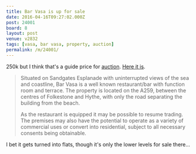 ```yaml
---
title: Bar Vasa is up for sale
date: 2016-04-16T09:27:02.000Z
post: 24001
board: 8
layout: post
venue: v2832
tags: [vasa, bar vasa, property, auction]
permalink: /m/24001/
---
```

250k but I think that's a guide price for <a href="/wiki/auction">auction</a>. <a href="http://www.rightmove.co.uk/commercial-property-for-sale/property-41171358.html">Here it is</a>.
<blockquote> Situated on Sandgates Esplanade with uninterrupted views of the sea and coastline, Bar Vasa is a well known restaurant/bar with function room and terrace. The property is located on the A259, between the centres of Folkestone and Hythe, with only the road separating the building from the beach.

As the restaurant is equipped it may be possible to resume trading. The premises may also have the potential to operate as a variety of commercial uses or convert into residential, subject to all necessary consents being obtainable. </blockquote>

I bet it gets turned into flats, though it's only the lower levels for sale there...
